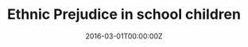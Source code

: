 ---
date: "2016-03-01T00:00:00Z"
external_link: https://onlinelibrary.wiley.com/doi/full/10.1002/CL2.164
image:
  caption: ""
  focal_point: Smart
links:
- icon: twitter
  icon_pack: fab
  name: Follow
  url: https://twitter.com/metaevidence
slides: ""
summary: "Universal Preschool‐ and School‐based Education Programmes for Reducing Ethnic Prejudice and Promoting Respect for Diversity among Children Aged 3‐11: A Systematic Review and Meta‐Analysis"
tags:
- Methods, Education
title: "Ethnic Prejudice in school children"
url_code: ""
url_pdf: ""
url_slides: ""
url_video: ""
---